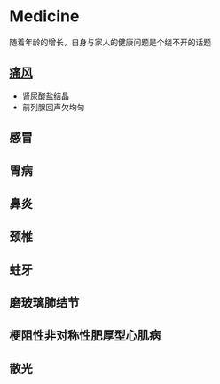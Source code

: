 # Medicine

随着年龄的增长，自身与家人的健康问题是个绕不开的话题

## [痛风](https://github.com/miracle90/Medicine/blob/master/docs/Gout.md)

* 肾尿酸盐结晶
* 前列腺回声欠均匀

## 感冒

## 胃病

## 鼻炎

## 颈椎

## 蛀牙

## 磨玻璃肺结节

## 梗阻性非对称性肥厚型心肌病

## 散光
